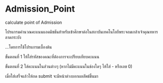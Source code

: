Admission_Point
===============

calculate point of Admission 

โปรแกรมคำนวณคะแนนแอดมิชชันสำหรับเข้าศึกษาต่อในสถาบันเทคโนโลยีพระจอมเกล้าเจ้าคุณทหารลาดกระบัง

...โดยการใช้โปรแกรมเบื้องต้น

ขั้นตอนที่ 1 ให้ใส่รหัสของคณะที่ต้องการจะเปรียบเทียบคะแนน

ขั้นตอนที่ 2 ใส่คะแนนในส่วนต่างๆ (หากไม่มีคะแนนในช่องใดๆ ไห้ใส่ - หรือเลข 0)

เมื่อใส่เสร็จแล้วให้กด submit จะมีหน้าต่างบอกผลลัพธ์ขึ้นมา
